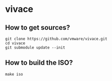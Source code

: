 # vivace

## How to get sources?
```
git clone https://github.com/vmware/vivace.git
cd vivace
git submodule update --init
```

## How to build the ISO?
```
make iso
```

